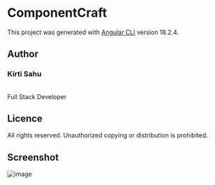 # ComponentCraft

This project was generated with [Angular CLI](https://github.com/angular/angular-cli) version 18.2.4.

## Author

### Kirti Sahu
<br>
Full Stack Developer

## Licence

All rights reserved. Unauthorized copying or distribution is prohibited.

## Screenshot

![image](https://github.com/user-attachments/assets/cde9a0fa-43f4-4e55-9a86-50c54d1dd992)

